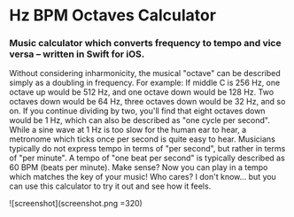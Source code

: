 # Hz BPM Octaves Calculator

### Music calculator which converts frequency to tempo and vice versa – written in Swift for iOS.

Without considering inharmonicity, the musical "octave" can be described simply as a doubling in frequency. For example: If middle C is 256 Hz, one octave up would be 512 Hz, and one octave down would be 128 Hz. Two octaves down would be 64 Hz, three octaves down would be 32 Hz, and so on. If you continue dividing by two, you'll find that eight octaves down would be 1 Hz, which can also be described as "one cycle per second". While a sine wave at 1 Hz is too slow for the human ear to hear, a metronome which ticks once per second is quite easy to hear. Musicians typically do not express tempo in terms of "per second", but rather in terms of "per minute". A tempo of "one beat per second" is typically described as 60 BPM (beats per minute). Make sense? Now you can play in a tempo which matches the key of your music! Who cares? I don't know... but you can use this calculator to try it out and see how it feels.

![screenshot](screenshot.png =320)
